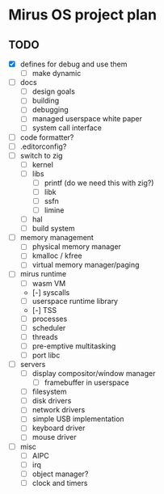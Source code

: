 # Mirus OS project plan

## TODO

- [x] defines for debug and use them
  - [ ] make dynamic
- [ ] docs
  - [ ] design goals
  - [ ] building
  - [ ] debugging
  - [ ] managed userspace white paper
  - [ ] system call interface
- [ ] code formatter?
- [ ] .editorconfig?
- [ ] switch to zig
  - [ ] kernel
  - [ ] libs
    - [ ] printf (do we need this with zig?)
    - [ ] libk
    - [ ] ssfn
    - [ ] limine
  - [ ] hal
  - [ ] build system
- [ ] memory management
  - [ ] physical memory manager
  - [ ] kmalloc / kfree
  - [ ] virtual memory manager/paging
- [ ] mirus runtime
  - [ ] wasm VM
  - [-] syscalls
  - [ ] userspace runtime library
  - [-] TSS
  - [ ] processes
  - [ ] scheduler
  - [ ] threads
  - [ ] pre-emptive multitasking
  - [ ] port libc
- [ ] servers
  - [ ] display compositor/window manager
    - [ ] framebuffer in userspace
  - [ ] filesystem
  - [ ] disk drivers
  - [ ] network drivers
  - [ ] simple USB implementation
  - [ ] keyboard driver
  - [ ] mouse driver
- [ ] misc
  - [ ] AIPC
  - [ ] irq
  - [ ] object manager?
  - [ ] clock and timers
